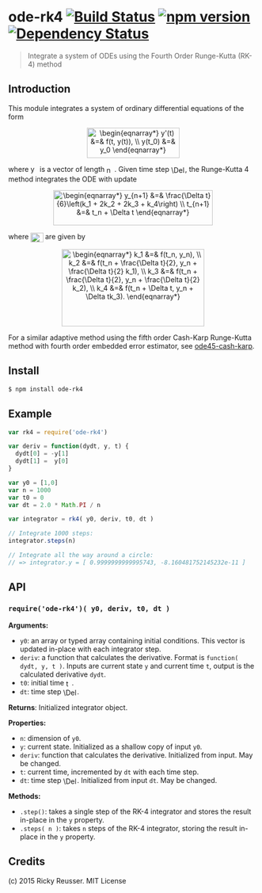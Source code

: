 # ode-rk4 [![Build Status](https://travis-ci.org/scijs/ode-rk4.svg)](https://travis-ci.org/scijs/ode-rk4) [![npm version](https://badge.fury.io/js/ode-rk4.svg)](http://badge.fury.io/js/ode-rk4) [![Dependency Status](https://david-dm.org/scijs/ode-rk4.svg)](https://david-dm.org/scijs/ode-rk4)

> Integrate a system of ODEs using the Fourth Order Runge-Kutta (RK-4) method


## Introduction

This module integrates a system of ordinary differential equations of the form

<p align="center"><img alt="&bsol;begin&lcub;eqnarray&midast;&rcub; y&apos;&lpar;t&rpar; &amp;&equals;&amp; f&lpar;t&comma; y&lpar;t&rpar;&rpar;&comma; &bsol;&bsol; y&lpar;t&lowbar;0&rpar; &amp;&equals;&amp; y&lowbar;0 &bsol;end&lcub;eqnarray&midast;&rcub;" valign="middle" src="docs/images/begineqnarray-yt-ft-yt-yt_0-y_0-endeqnarray-0298eae3db.png" width="187" height="61"></p>

where <img alt="y" valign="middle" src="docs/images/y-720f311276.png" width="14.5" height="20"> is a vector of length <img alt="n" valign="middle" src="docs/images/n-9baedbc330.png" width="16" height="16">. Given time step <img alt="&bsol;Delta t" valign="middle" src="docs/images/delta-t-a20a5fe4f2.png" width="28" height="16">, the Runge-Kutta 4 method integrates the ODE with update

<p align="center"><img alt="&bsol;begin&lcub;eqnarray&midast;&rcub; y&lowbar;&lcub;n&plus;1&rcub; &amp;&equals;&amp; &bsol;frac&lcub;&bsol;Delta t&rcub;&lcub;6&rcub;&bsol;left&lpar;k&lowbar;1 &plus; 2k&lowbar;2 &plus; 2k&lowbar;3 &plus; k&lowbar;4&bsol;right&rpar; &bsol;&bsol; t&lowbar;&lcub;n&plus;1&rcub; &amp;&equals;&amp; t&lowbar;n &plus; &bsol;Delta t &bsol;end&lcub;eqnarray&midast;&rcub;" valign="middle" src="docs/images/begineqnarray-y_n1-fracdelta-t6leftk_1-2k_2-2-41157480a7.png" width="321.5" height="71"></p>
where <img alt="k&lowbar;n" valign="middle" src="docs/images/k_n-d413726dee.png" width="25.5" height="19"> are given by
<p align="center"><img alt="&bsol;begin&lcub;eqnarray&midast;&rcub; k&lowbar;1 &amp;&equals;&amp; f&lpar;t&lowbar;n&comma; y&lowbar;n&rpar;&comma; &bsol;&bsol; k&lowbar;2 &amp;&equals;&amp; f&lpar;t&lowbar;n &plus; &bsol;frac&lcub;&bsol;Delta t&rcub;&lcub;2&rcub;&comma; y&lowbar;n &plus; &bsol;frac&lcub;&bsol;Delta t&rcub;&lcub;2&rcub; k&lowbar;1&rpar;&comma; &bsol;&bsol; k&lowbar;3 &amp;&equals;&amp; f&lpar;t&lowbar;n &plus; &bsol;frac&lcub;&bsol;Delta t&rcub;&lcub;2&rcub;&comma; y&lowbar;n &plus; &bsol;frac&lcub;&bsol;Delta t&rcub;&lcub;2&rcub; k&lowbar;2&rpar;&comma; &bsol;&bsol; k&lowbar;4 &amp;&equals;&amp; f&lpar;t&lowbar;n &plus; &bsol;Delta t&comma; y&lowbar;n &plus; &bsol;Delta tk&lowbar;3&rpar;&period;  &bsol;end&lcub;eqnarray&midast;&rcub;" valign="middle" src="docs/images/begineqnarray-k_1-ft_n-y_n-k_2-ft_n-fracdelta-35d808c6ef.png" width="288" height="156.5"></p>

For a similar adaptive method using the fifth order Cash-Karp Runge-Kutta method with fourth order embedded error estimator, see [ode45-cash-karp](https://github.com/scijs/ode45-cash-karp).

## Install

```bash
$ npm install ode-rk4
```

## Example

```javascript
var rk4 = require('ode-rk4')

var deriv = function(dydt, y, t) {
  dydt[0] = -y[1]
  dydt[1] =  y[0]
}

var y0 = [1,0]
var n = 1000
var t0 = 0
var dt = 2.0 * Math.PI / n

var integrator = rk4( y0, deriv, t0, dt )

// Integrate 1000 steps:
integrator.steps(n)

// Integrate all the way around a circle:
// => integrator.y = [ 0.9999999999995743, -8.160481752145232e-11 ]
```



## API

### `require('ode-rk4')( y0, deriv, t0, dt )`
**Arguments:**
- `y0`: an array or typed array containing initial conditions. This vector is updated in-place with each integrator step.
- `deriv`: a function that calculates the derivative. Format is `function( dydt, y, t )`. Inputs are current state `y` and current time `t`, output is the calculated derivative `dydt`.
- `t0`: initial time <img alt="t" valign="middle" src="docs/images/t-fc93da6f4d.png" width="11.5" height="16">.
- `dt`: time step <img alt="&bsol;Delta t" valign="middle" src="docs/images/delta-t-a20a5fe4f2.png" width="28" height="16">.

**Returns**:
Initialized integrator object.

**Properties:**
- `n`: dimension of `y0`.
- `y`: current state. Initialized as a shallow copy of input `y0`.
- `deriv`: function that calculates the derivative. Initialized from input. May be changed.
- `t`: current time, incremented by `dt` with each time step.
- `dt`: time step <img alt="&bsol;Delta t" valign="middle" src="docs/images/delta-t-a20a5fe4f2.png" width="28" height="16">. Initialized from input `dt`. May be changed.

**Methods:**
- `.step()`: takes a single step of the RK-4 integrator and stores the result in-place in the `y` property.
- `.steps( n )`: takes `n` steps of the RK-4 integrator, storing the result in-place in the `y` property.

## Credits

(c) 2015 Ricky Reusser. MIT License
